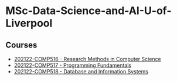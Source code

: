 # MSc-Data-Science-and-AI-U-of-Liverpool
## Courses
- [202122-COMP516 - Research Methods in Computer Science](https://github.com/saeth40/MSc-Data-Science-and-AI-U-of-Liverpool/tree/main/202122-COMP516%20-%20Research%20Methods%20in%20Computer%20Science)
- [202122-COMP517 - Programming Fundamentals](https://github.com/saeth40/MSc-Data-Science-and-AI-U-of-Liverpool/tree/main/202122-COMP517-Programming%20Fundamentals)
- [202122-COMP518 - Database and Information Systems](https://github.com/saeth40/MSc-Data-Science-and-AI-U-of-Liverpool/tree/main/202122-COMP518%20-%20Database%20and%20Information%20Systems)

